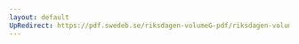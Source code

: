 ```yaml
---
layout: default
UpRedirect: https://pdf.swedeb.se/riksdagen-volumeG-pdf/riksdagen-volumeG-pdf/data/198687/reg_198687__reg_02/reg_198687__reg_02_0223.pdf
---
```

